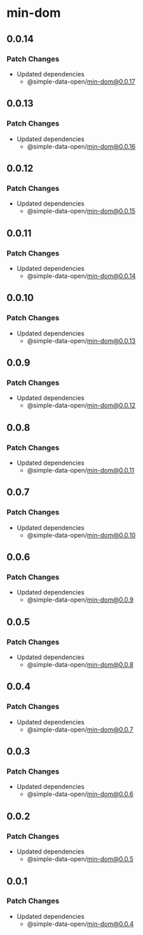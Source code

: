 # min-dom

## 0.0.14

### Patch Changes

- Updated dependencies
  - @simple-data-open/min-dom@0.0.17

## 0.0.13

### Patch Changes

- Updated dependencies
  - @simple-data-open/min-dom@0.0.16

## 0.0.12

### Patch Changes

- Updated dependencies
  - @simple-data-open/min-dom@0.0.15

## 0.0.11

### Patch Changes

- Updated dependencies
  - @simple-data-open/min-dom@0.0.14

## 0.0.10

### Patch Changes

- Updated dependencies
  - @simple-data-open/min-dom@0.0.13

## 0.0.9

### Patch Changes

- Updated dependencies
  - @simple-data-open/min-dom@0.0.12

## 0.0.8

### Patch Changes

- Updated dependencies
  - @simple-data-open/min-dom@0.0.11

## 0.0.7

### Patch Changes

- Updated dependencies
  - @simple-data-open/min-dom@0.0.10

## 0.0.6

### Patch Changes

- Updated dependencies
  - @simple-data-open/min-dom@0.0.9

## 0.0.5

### Patch Changes

- Updated dependencies
  - @simple-data-open/min-dom@0.0.8

## 0.0.4

### Patch Changes

- Updated dependencies
  - @simple-data-open/min-dom@0.0.7

## 0.0.3

### Patch Changes

- Updated dependencies
  - @simple-data-open/min-dom@0.0.6

## 0.0.2

### Patch Changes

- Updated dependencies
  - @simple-data-open/min-dom@0.0.5

## 0.0.1

### Patch Changes

- Updated dependencies
  - @simple-data-open/min-dom@0.0.4
